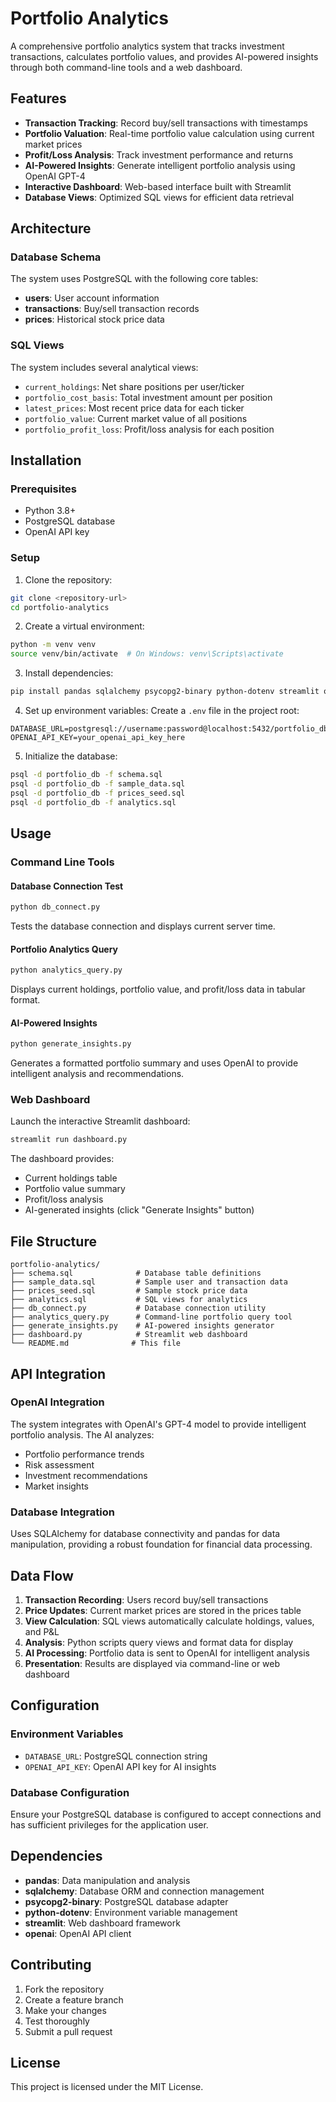 # Portfolio Analytics

A comprehensive portfolio analytics system that tracks investment transactions, calculates portfolio values, and provides AI-powered insights through both command-line tools and a web dashboard.

## Features

- **Transaction Tracking**: Record buy/sell transactions with timestamps
- **Portfolio Valuation**: Real-time portfolio value calculation using current market prices
- **Profit/Loss Analysis**: Track investment performance and returns
- **AI-Powered Insights**: Generate intelligent portfolio analysis using OpenAI GPT-4
- **Interactive Dashboard**: Web-based interface built with Streamlit
- **Database Views**: Optimized SQL views for efficient data retrieval

## Architecture

### Database Schema

The system uses PostgreSQL with the following core tables:

- **users**: User account information
- **transactions**: Buy/sell transaction records
- **prices**: Historical stock price data

### SQL Views

The system includes several analytical views:

- `current_holdings`: Net share positions per user/ticker
- `portfolio_cost_basis`: Total investment amount per position
- `latest_prices`: Most recent price data for each ticker
- `portfolio_value`: Current market value of all positions
- `portfolio_profit_loss`: Profit/loss analysis for each position

## Installation

### Prerequisites

- Python 3.8+
- PostgreSQL database
- OpenAI API key

### Setup

1. Clone the repository:
```bash
git clone <repository-url>
cd portfolio-analytics
```

2. Create a virtual environment:
```bash
python -m venv venv
source venv/bin/activate  # On Windows: venv\Scripts\activate
```

3. Install dependencies:
```bash
pip install pandas sqlalchemy psycopg2-binary python-dotenv streamlit openai
```

4. Set up environment variables:
Create a `.env` file in the project root:
```
DATABASE_URL=postgresql://username:password@localhost:5432/portfolio_db
OPENAI_API_KEY=your_openai_api_key_here
```

5. Initialize the database:
```bash
psql -d portfolio_db -f schema.sql
psql -d portfolio_db -f sample_data.sql
psql -d portfolio_db -f prices_seed.sql
psql -d portfolio_db -f analytics.sql
```

## Usage

### Command Line Tools

#### Database Connection Test
```bash
python db_connect.py
```
Tests the database connection and displays current server time.

#### Portfolio Analytics Query
```bash
python analytics_query.py
```
Displays current holdings, portfolio value, and profit/loss data in tabular format.

#### AI-Powered Insights
```bash
python generate_insights.py
```
Generates a formatted portfolio summary and uses OpenAI to provide intelligent analysis and recommendations.

### Web Dashboard

Launch the interactive Streamlit dashboard:
```bash
streamlit run dashboard.py
```

The dashboard provides:
- Current holdings table
- Portfolio value summary
- Profit/loss analysis
- AI-generated insights (click "Generate Insights" button)

## File Structure

```
portfolio-analytics/
├── schema.sql              # Database table definitions
├── sample_data.sql         # Sample user and transaction data
├── prices_seed.sql         # Sample stock price data
├── analytics.sql           # SQL views for analytics
├── db_connect.py           # Database connection utility
├── analytics_query.py      # Command-line portfolio query tool
├── generate_insights.py    # AI-powered insights generator
├── dashboard.py            # Streamlit web dashboard
└── README.md              # This file
```

## API Integration

### OpenAI Integration

The system integrates with OpenAI's GPT-4 model to provide intelligent portfolio analysis. The AI analyzes:
- Portfolio performance trends
- Risk assessment
- Investment recommendations
- Market insights

### Database Integration

Uses SQLAlchemy for database connectivity and pandas for data manipulation, providing a robust foundation for financial data processing.

## Data Flow

1. **Transaction Recording**: Users record buy/sell transactions
2. **Price Updates**: Current market prices are stored in the prices table
3. **View Calculation**: SQL views automatically calculate holdings, values, and P&L
4. **Analysis**: Python scripts query views and format data for display
5. **AI Processing**: Portfolio data is sent to OpenAI for intelligent analysis
6. **Presentation**: Results are displayed via command-line or web dashboard

## Configuration

### Environment Variables

- `DATABASE_URL`: PostgreSQL connection string
- `OPENAI_API_KEY`: OpenAI API key for AI insights

### Database Configuration

Ensure your PostgreSQL database is configured to accept connections and has sufficient privileges for the application user.

## Dependencies

- **pandas**: Data manipulation and analysis
- **sqlalchemy**: Database ORM and connection management
- **psycopg2-binary**: PostgreSQL database adapter
- **python-dotenv**: Environment variable management
- **streamlit**: Web dashboard framework
- **openai**: OpenAI API client

## Contributing

1. Fork the repository
2. Create a feature branch
3. Make your changes
4. Test thoroughly
5. Submit a pull request

## License

This project is licensed under the MIT License.